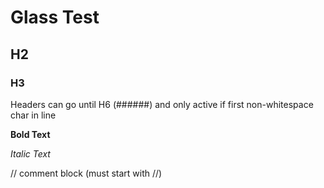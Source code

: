 # Glass Test

## H2

### H3

Headers can go until H6 (######) and only active if first non-whitespace char in line

**Bold Text**

*Italic Text*

// comment block (must start with //)
